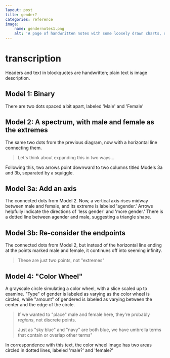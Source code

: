 ```yaml
---
layout: post
title: gender?
categories: reference
image:
    name: gendernotes1.png
    alt: 'A page of handwritten notes with some loosely drawn charts, described further in the post.'
---
```


# transcription

Headers and text in blockquotes are handwritten; plain text is image description.

## Model 1: Binary

There are two dots spaced a bit apart, labeled 'Male' and 'Female'

## Model 2: A spectrum, with male and female as the extremes

The same two dots from the previous diagram, now with a horizontal line connecting them.

> Let's think about expanding this in two ways...

Following this, two arrows point downward to two columns titled Models 3a and 3b, separated by a squiggle.

## Model 3a: Add an axis

The connected dots from Model 2. Now, a vertical axis rises midway between male and female, and its extreme is labeled 'agender.' Arrows helpfully indicate the directions of 'less gender' and 'more gender.' There is a dotted line between agender and male, suggesting a triangle shape.

## Model 3b: Re-consider the endpoints

The connected dots from Model 2, but instead of the horizontal line ending at the points marked male and female, it continues off into seeming infinity.

> These are just two points, not "extremes"

## Model 4: "Color Wheel"

A grayscale circle simulating a color wheel, with a slice scaled up to examine. "Type" of gender is labeled as varying as the color wheel is circled, while "amount" of gendered is labeled as varying between the center and the edge of the circle.

> If we wanted to "place" male and female here, they're probably _regions_, not discrete points.
>
> Just as "sky blue" and "navy" are both blue, we have umbrella terms that contain or overlap other terms"

In correspondence with this text, the color wheel image has two areas circled in dotted lines, labeled 'male?' and 'female?'
